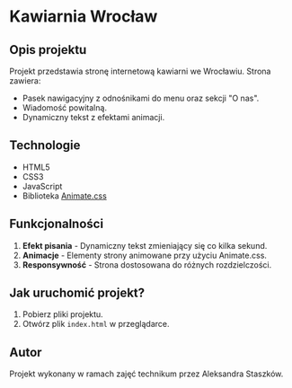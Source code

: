 # Kawiarnia Wrocław

## Opis projektu

Projekt przedstawia stronę internetową kawiarni we Wrocławiu. Strona zawiera:

- Pasek nawigacyjny z odnośnikami do menu oraz sekcji "O nas".
- Wiadomość powitalną.
- Dynamiczny tekst z efektami animacji.

## Technologie

- HTML5
- CSS3
- JavaScript
- Biblioteka [Animate.css](https://animate.style/)

## Funkcjonalności

1. **Efekt pisania** - Dynamiczny tekst zmieniający się co kilka sekund.
2. **Animacje** - Elementy strony animowane przy użyciu Animate.css.
3. **Responsywność** - Strona dostosowana do różnych rozdzielczości.

## Jak uruchomić projekt?

1. Pobierz pliki projektu.
2. Otwórz plik `index.html` w przeglądarce.

## Autor

Projekt wykonany w ramach zajęć technikum przez Aleksandra Staszków.
